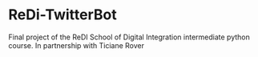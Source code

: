 # ReDi-TwitterBot
Final project of the ReDI School of Digital Integration intermediate python course. In partnership with Ticiane Rover

